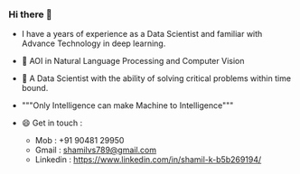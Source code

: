 ### Hi there 👋



-  I have a years of experience as a Data Scientist and familiar with Advance Technology in deep learning. 
-  🔭 AOI in Natural Language Processing and Computer Vision
- 🌱 A Data Scientist with the ability of solving critical problems within time bound. 

- """Only Intelligence  can  make  Machine to Intelligence"""



- 😄 Get in touch :

  * Mob : +91 90481 29950
  * Gmail : shamilvs789@gmail.com
  * Linkedin : https://www.linkedin.com/in/shamil-k-b5b269194/
  
